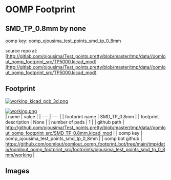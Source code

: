 # OOMP Footprint  
## SMD_TP_0.8mm  by none  
  
oomp key: oomp_ojousima_test_points_smd_tp_0_8mm  
  
source repo at: [http://gitlab.com/ojousima/Test_points.pretty/blob/master/tmp/data//oomlout_oomp_footprint_src/TP5000.kicad_mod](http://gitlab.com/ojousima/Test_points.pretty/blob/master/tmp/data//oomlout_oomp_footprint_src/TP5000.kicad_mod)  
## Footprint  
  
[![working_kicad_pcb_3d.png](working_kicad_pcb_3d_600.png)](working_kicad_pcb_3d.png)  
  
[![working.png](working_600.png)](working.png)  
| name | value | 
| --- | --- | 
| footprint name | SMD_TP_0.8mm | 
| footprint description | None | 
| number of pads | 1 | 
| github path | http://github.com/ojousima/Test_points.pretty/blob/master/tmp/data//oomlout_oomp_footprint_src/SMD_TP_0.8mm.kicad_mod | 
| oomp key | oomp_ojousima_test_points_smd_tp_0_8mm | 
| oomp bot github | https://github.com/oomlout/oomlout_oomp_footprint_bot/tree/main/tmp/data//oomlout_oomp_footprint_src/footprints/ojousima_test_points_smd_tp_0_8mm/working | 
## Images  
